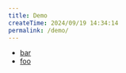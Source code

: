 ```yaml
---
title: Demo
createTime: 2024/09/19 14:34:14
permalink: /demo/
---
```


- [bar](./bar.md)
- [foo](./foo.md)

